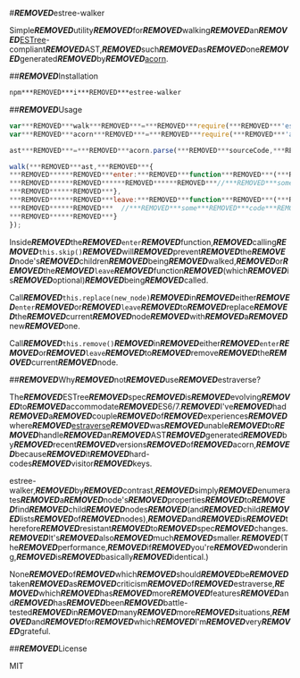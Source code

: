 #***REMOVED***estree-walker

Simple***REMOVED***utility***REMOVED***for***REMOVED***walking***REMOVED***an***REMOVED***[ESTree](https://github.com/estree/estree)-compliant***REMOVED***AST,***REMOVED***such***REMOVED***as***REMOVED***one***REMOVED***generated***REMOVED***by***REMOVED***[acorn](https://github.com/marijnh/acorn).


##***REMOVED***Installation

```bash
npm***REMOVED***i***REMOVED***estree-walker
```


##***REMOVED***Usage

```js
var***REMOVED***walk***REMOVED***=***REMOVED***require(***REMOVED***'estree-walker'***REMOVED***).walk;
var***REMOVED***acorn***REMOVED***=***REMOVED***require(***REMOVED***'acorn'***REMOVED***);

ast***REMOVED***=***REMOVED***acorn.parse(***REMOVED***sourceCode,***REMOVED***options***REMOVED***);***REMOVED***//***REMOVED***https://github.com/acornjs/acorn

walk(***REMOVED***ast,***REMOVED***{
***REMOVED******REMOVED***enter:***REMOVED***function***REMOVED***(***REMOVED***node,***REMOVED***parent,***REMOVED***prop,***REMOVED***index***REMOVED***)***REMOVED***{
***REMOVED******REMOVED******REMOVED******REMOVED***//***REMOVED***some***REMOVED***code***REMOVED***happens
***REMOVED******REMOVED***},
***REMOVED******REMOVED***leave:***REMOVED***function***REMOVED***(***REMOVED***node,***REMOVED***parent,***REMOVED***prop,***REMOVED***index***REMOVED***)***REMOVED***{
***REMOVED******REMOVED***	//***REMOVED***some***REMOVED***code***REMOVED***happens
***REMOVED******REMOVED***}
});
```

Inside***REMOVED***the***REMOVED***`enter`***REMOVED***function,***REMOVED***calling***REMOVED***`this.skip()`***REMOVED***will***REMOVED***prevent***REMOVED***the***REMOVED***node's***REMOVED***children***REMOVED***being***REMOVED***walked,***REMOVED***or***REMOVED***the***REMOVED***`leave`***REMOVED***function***REMOVED***(which***REMOVED***is***REMOVED***optional)***REMOVED***being***REMOVED***called.

Call***REMOVED***`this.replace(new_node)`***REMOVED***in***REMOVED***either***REMOVED***`enter`***REMOVED***or***REMOVED***`leave`***REMOVED***to***REMOVED***replace***REMOVED***the***REMOVED***current***REMOVED***node***REMOVED***with***REMOVED***a***REMOVED***new***REMOVED***one.

Call***REMOVED***`this.remove()`***REMOVED***in***REMOVED***either***REMOVED***`enter`***REMOVED***or***REMOVED***`leave`***REMOVED***to***REMOVED***remove***REMOVED***the***REMOVED***current***REMOVED***node.

##***REMOVED***Why***REMOVED***not***REMOVED***use***REMOVED***estraverse?

The***REMOVED***ESTree***REMOVED***spec***REMOVED***is***REMOVED***evolving***REMOVED***to***REMOVED***accommodate***REMOVED***ES6/7.***REMOVED***I've***REMOVED***had***REMOVED***a***REMOVED***couple***REMOVED***of***REMOVED***experiences***REMOVED***where***REMOVED***[estraverse](https://github.com/estools/estraverse)***REMOVED***was***REMOVED***unable***REMOVED***to***REMOVED***handle***REMOVED***an***REMOVED***AST***REMOVED***generated***REMOVED***by***REMOVED***recent***REMOVED***versions***REMOVED***of***REMOVED***acorn,***REMOVED***because***REMOVED***it***REMOVED***hard-codes***REMOVED***visitor***REMOVED***keys.

estree-walker,***REMOVED***by***REMOVED***contrast,***REMOVED***simply***REMOVED***enumerates***REMOVED***a***REMOVED***node's***REMOVED***properties***REMOVED***to***REMOVED***find***REMOVED***child***REMOVED***nodes***REMOVED***(and***REMOVED***child***REMOVED***lists***REMOVED***of***REMOVED***nodes),***REMOVED***and***REMOVED***is***REMOVED***therefore***REMOVED***resistant***REMOVED***to***REMOVED***spec***REMOVED***changes.***REMOVED***It's***REMOVED***also***REMOVED***much***REMOVED***smaller.***REMOVED***(The***REMOVED***performance,***REMOVED***if***REMOVED***you're***REMOVED***wondering,***REMOVED***is***REMOVED***basically***REMOVED***identical.)

None***REMOVED***of***REMOVED***which***REMOVED***should***REMOVED***be***REMOVED***taken***REMOVED***as***REMOVED***criticism***REMOVED***of***REMOVED***estraverse,***REMOVED***which***REMOVED***has***REMOVED***more***REMOVED***features***REMOVED***and***REMOVED***has***REMOVED***been***REMOVED***battle-tested***REMOVED***in***REMOVED***many***REMOVED***more***REMOVED***situations,***REMOVED***and***REMOVED***for***REMOVED***which***REMOVED***I'm***REMOVED***very***REMOVED***grateful.


##***REMOVED***License

MIT
